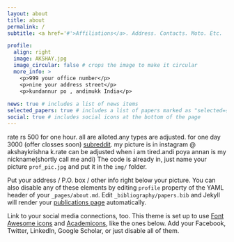 ```yaml
---
layout: about
title: about
permalink: /
subtitle: <a href='#'>Affiliations</a>. Address. Contacts. Moto. Etc.

profile:
  align: right
  image: AKSHAY.jpg
  image_circular: false # crops the image to make it circular
  more_info: >
    <p>999 your office number</p>
    <p>nine your address street</p>
    <p>kundannur po , andimukk India</p>
 
news: true # includes a list of news items
selected_papers: true # includes a list of papers marked as "selected={true}"
social: true # includes social icons at the bottom of the page
---
```


rate rs 500 for one hour. all are alloted.any types are adjusted. for one day 3000 (offer closses soon) [subreddit](http://reddit.com). my picture is in instagram @ akshaykrishna k.rate can be adjusted when i am tired.andi poya annan is my nickname(shortly call me andi) The code is already in, just name your picture `prof_pic.jpg` and put it in the `img/` folder.

Put your address / P.O. box / other info right below your picture. You can also disable any of these elements by editing `profile` property of the YAML header of your `_pages/about.md`. Edit `_bibliography/papers.bib` and Jekyll will render your [publications page](/al-folio/publications/) automatically.

Link to your social media connections, too. This theme is set up to use [Font Awesome icons](https://fontawesome.com/) and [Academicons](https://jpswalsh.github.io/academicons/), like the ones below. Add your Facebook, Twitter, LinkedIn, Google Scholar, or just disable all of them.
